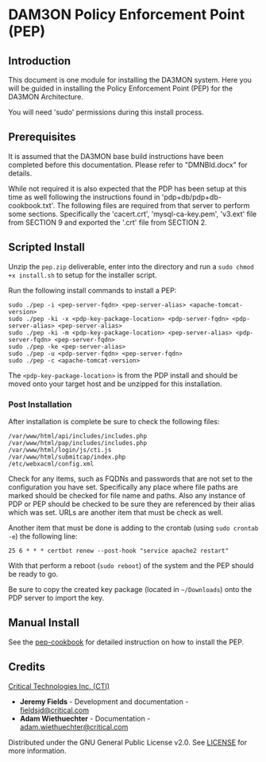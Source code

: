 # DAM3ON Policy Enforcement Point (PEP)

## Introduction

This document is one module for installing the DA3MON system. Here you will be guided in installing the Policy Enforcement Point (PEP) for the DA3MON Architecture.

You will need 'sudo' permissions during this install process.

## Prerequisites

It is assumed that the DA3MON base build instructions have been completed before this documentation. Please refer to "DMNBld.docx" for details.

While not required it is also expected that the PDP has been setup at this time as well following the instructions found in 'pdp+db/pdp+db-cookbook.txt'. The following files are required from that server to perform some sections. Specifically the 'cacert.crt', 'mysql-ca-key.pem', 'v3.ext' file from SECTION 9 and exported the '.crt' file from SECTION 2.

## Scripted Install

Unzip the `pep.zip` deliverable, enter into the directory and run a `sudo chmod +x install.sh` to setup for the installer script.

Run the following install commands to install a PEP:
```
sudo ./pep -i <pep-server-fqdn> <pep-server-alias> <apache-tomcat-version>
sudo ./pep -ki -x <pdp-key-package-location> <pdp-server-fqdn> <pdp-server-alias> <pep-server-alias>
sudo ./pep -ki -m <pdp-key-package-location> <pep-server-alias> <pdp-server-fqdn> <pep-server-fqdn>
sudo ./pep -ke <pep-server-alias>
sudo ./pep -u <pdp-server-fqdn> <pep-server-fqdn>
sudo ./pep -c <apache-tomcat-version>
```

The `<pdp-key-package-location>` is from the PDP install and should be moved onto your target host and be unzipped for this installation.

### Post Installation

After installation is complete be sure to check the following files:
```
/var/www/html/api/includes/includes.php
/var/www/html/pap/includes/includes.php
/var/www/html/login/js/cti.js
/var/www/html/submitcap/index.php
/etc/webxacml/config.xml
```

Check for any items, such as FQDNs and passwords that are not set to the configuration you have set. Specifically any place where file paths are marked should be checked for file name and paths. Also any instance of PDP or PEP should be checked to be sure they are referenced by their alias which was set. URLs are another item that must be check as well.

Another item that must be done is adding to the crontab (using `sudo crontab -e`) the following line:
```
25 6 * * * certbot renew --post-hook "service apache2 restart"
```

With that perform a reboot (`sudo reboot`) of the system and the PEP should be ready to go.

Be sure to copy the created key package (located in `~/Downloads`) onto the PDP server to import the key.

## Manual Install

See the [pep-cookbook](pep-cookbook.md) for detailed instruction on how to install the PEP.

## Credits

[Critical Technologies Inc. (CTI)](https://www.critical.com/)

- **Jeremy Fields** - Development and documentation - fieldsjd@critical.com
- **Adam Wiethuechter** - Documentation - adam.wiethuechter@critical.com

Distributed under the GNU General Public License v2.0. See [LICENSE](LICENSE) for more information.